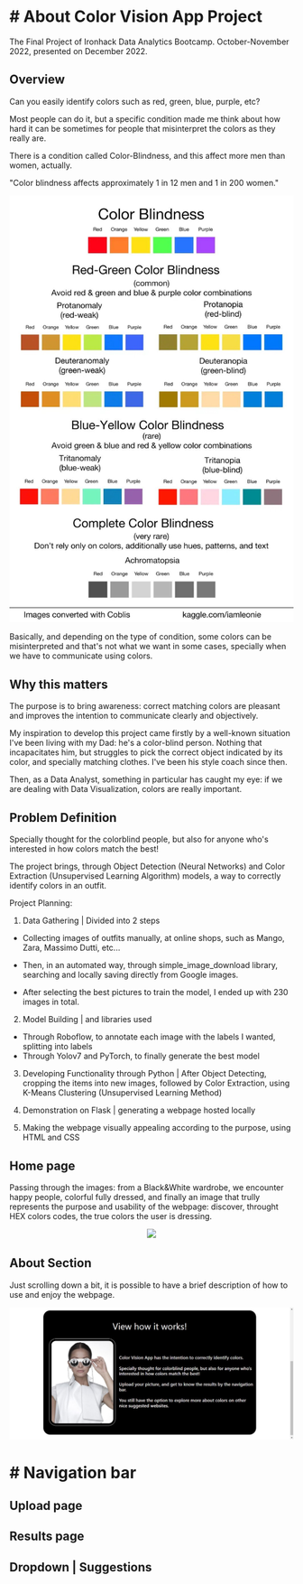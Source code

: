 # # About Color Vision App Project

The Final Project of Ironhack Data Analytics Bootcamp. October-November 2022, presented on December 2022.


## Overview  

Can you easily identify colors such as red, green, blue, purple, etc? 

Most people can do it, but a specific condition made me think about how hard it can be sometimes for people that misinterpret the colors as they really are. 

There is a condition called Color-Blindness, and this affect more men than women, actually. 

"Color blindness affects approximately 1 in 12 men and 1 in 200 women."

![](https://github.com/cristiana-ayres/color-vision-app/blob/main/flask_images/colorblindness.jpg)

Basically, and depending on the type of condition, some colors can be misinterpreted and that's not what we want in some cases, specially when we have to communicate using colors. 

## Why this matters

The purpose is to bring awareness: correct matching colors are pleasant and improves the intention to communicate clearly and objectively. 

My inspiration to develop this project came firstly by a well-known situation I've been living with my Dad: he's a color-blind person. Nothing that incapacitates him, but struggles to pick the correct object indicated by its color, and specially matching clothes. I've been his style coach since then. 

Then, as a Data Analyst, something in particular has caught my eye: if we are dealing with Data Visualization, colors are really important.   


## Problem Definition

Specially thought for the colorblind people, but also for anyone who's interested in how colors match the best!

The project brings, through Object Detection (Neural Networks) and Color Extraction (Unsupervised Learning Algorithm) models, a way to correctly identify colors in an outfit.


Project Planning: 

1. Data Gathering | Divided into 2 steps 
- Collecting images of outfits manually, at online shops, such as Mango, Zara, Massimo Dutti, etc...
- Then, in an automated way, through simple_image_download library, searching and locally saving directly from Google images.

- After selecting the best pictures to train the model, I ended up with 230 images in total.  

2. Model Building | and libraries used
- Through Roboflow, to annotate each image with the labels I wanted, splitting into labels
- Through Yolov7 and PyTorch, to finally generate the best model

3. Developing Functionality through Python | After Object Detecting, cropping the items into new images, followed by Color Extraction, using K-Means Clustering (Unsupervised Learning Method)

4. Demonstration on Flask | generating a webpage hosted locally

5. Making the webpage visually appealing according to the purpose, using HTML and CSS

## Home page

Passing through the images: from a Black&White wardrobe, we encounter happy people, colorful fully dressed, and finally an image that trully represents the purpose and usability of the webpage: discover, throught HEX colors codes, the true colors the user is dressing.

<p align="center" width="200%">
  <img src="https://github.com/cristiana-ayres/color-vision-app/blob/main/flask_images/Home%20Page%20Carrousel.gif"/>
</p>

## About Section

Just scrolling down a bit, it is possible to have a brief description of how to use and enjoy the webpage. 

![](https://github.com/cristiana-ayres/color-vision-app/blob/main/flask_images/how_it_works.JPG)

# # Navigation bar

## Upload page

## Results page

## Dropdown | Suggestions

